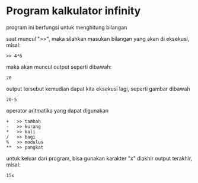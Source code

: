 # Program kalkulator infinity

program ini berfungsi untuk menghitung bilangan

saat muncul ">>", maka silahkan masukan bilangan yang akan di eksekusi, misal:

    >> 4*6

maka akan muncul output seperti dibawah:

    20

output tersebut kemudian dapat kita eksekusi lagi, seperti gambar dibawah

    20-5

operator aritmatika yang dapat digunakan

    +   >> tambah
    -   >> kurang
    *   >> kali
    /   >> bagi
    %   >> modulus
    **  >> pangkat

untuk keluar dari program, bisa gunakan karakter "x" diakhir output terakhir, misal:

    15x